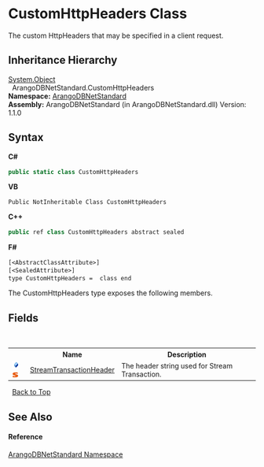 # CustomHttpHeaders Class
 

The custom HttpHeaders that may be specified in a client request.


## Inheritance Hierarchy
<a href="https://docs.microsoft.com/dotnet/api/system.object" target="_blank" rel="noopener noreferrer">System.Object</a><br />&nbsp;&nbsp;ArangoDBNetStandard.CustomHttpHeaders<br />
**Namespace:**&nbsp;<a href="069489ce-b545-4054-943a-23b806da64e9">ArangoDBNetStandard</a><br />**Assembly:**&nbsp;ArangoDBNetStandard (in ArangoDBNetStandard.dll) Version: 1.1.0

## Syntax

**C#**<br />
``` C#
public static class CustomHttpHeaders
```

**VB**<br />
``` VB
Public NotInheritable Class CustomHttpHeaders
```

**C++**<br />
``` C++
public ref class CustomHttpHeaders abstract sealed
```

**F#**<br />
``` F#
[<AbstractClassAttribute>]
[<SealedAttribute>]
type CustomHttpHeaders =  class end
```

The CustomHttpHeaders type exposes the following members.


## Fields
&nbsp;<table><tr><th></th><th>Name</th><th>Description</th></tr><tr><td>![Public field](media/pubfield.gif "Public field")![Static member](media/static.gif "Static member")</td><td><a href="7b5a2d86-bf60-a09b-1aa9-eb370fc86208">StreamTransactionHeader</a></td><td>
The header string used for Stream Transaction.</td></tr></table>&nbsp;
<a href="#customhttpheaders-class">Back to Top</a>

## See Also


#### Reference
<a href="069489ce-b545-4054-943a-23b806da64e9">ArangoDBNetStandard Namespace</a><br />